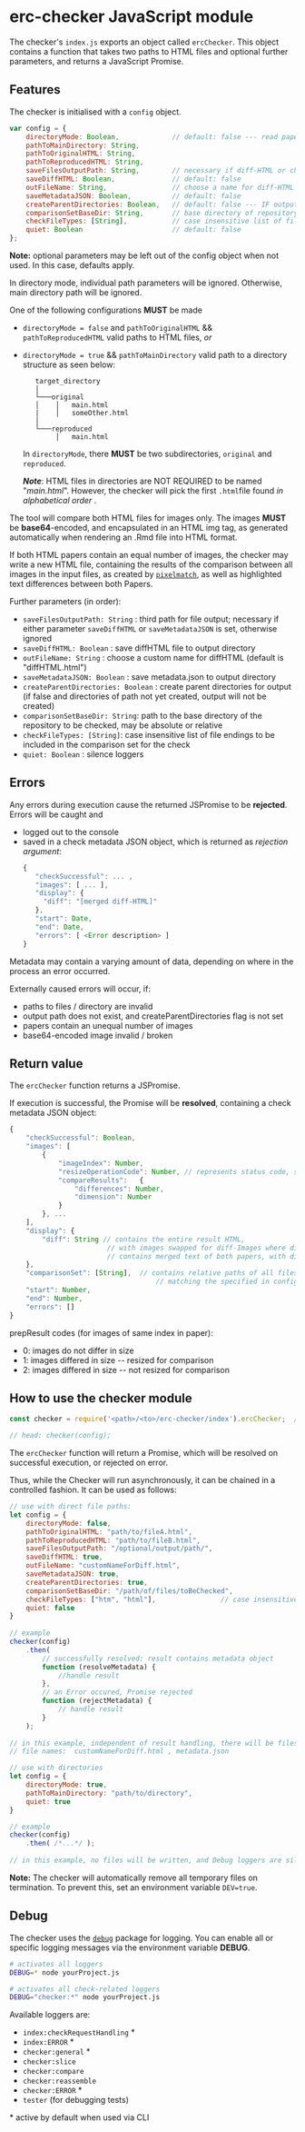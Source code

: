 # erc-checker JavaScript module

The checker's `index.js` exports an object called `ercChecker`.
This object contains a function that takes two paths to HTML files and optional further parameters, and returns a JavaScript Promise. 

## Features

The checker is initialised with a `config` object.

```javascript
var config = {
    directoryMode: Boolean, 			// default: false --- read papers from directories automatically?  (false: paths for both papers MUST be specified; true: path to directory MUST be specified)
    pathToMainDirectory: String,
    pathToOriginalHTML: String,
    pathToReproducedHTML: String,
    saveFilesOutputPath: String,		// necessary if diff-HTML or check metadata should be saved
    saveDiffHTML: Boolean,              // default: false
    outFileName: String,                // choose a name for diff-HTML (defaults to "diffHTML.html")
    saveMetadataJSON: Boolean,          // default: false
    createParentDirectories: Boolean, 	// default: false --- IF outputPath does not yet exist, this flag MUST be set true; otherwise, the check fails
    comparisonSetBaseDir: String,       // base directory of repository to be checked, used to create a file list (glob)
    checkFileTypes: [String],			// case insensitive list of file endings to be included; currently defaults to ["htm", "html"]
    quiet: Boolean                      // default: false
};
```

**Note:** optional parameters may be left out of the config object when not used. In this case, defaults apply.

In directory mode, individual path parameters will be ignored. Otherwise, main directory path will be ignored.
 
One of the following configurations __MUST__ be made
 - `directoryMode = false` and `pathToOriginalHTML` && `pathToReproducedHTML` valid paths to HTML files, _or_
 - `directoryMode = true` && `pathToMainDirectory` valid path to a directory structure as seen below:
   ```
      target_directory    
      │
      └───original
      │    │   main.html
      |    │   someOther.html
      │   
      └───reproduced
           │   main.html
   ```
 
   In `directoryMode`, there __MUST__ be two subdirectories, `original` and `reproduced`.
    
   ___Note___: HTML files in directories are NOT REQUIRED to be named "_main.html_". However, the checker will pick the first `.html`file found _in alphabetical order_ . 
 
The tool will compare both HTML files for images only.
The images __MUST__ be __base64__-encoded, and encapsulated in an HTML img tag, as generated automatically when rendering an .Rmd file into HTML format.

If both HTML papers contain an equal number of images, the checker may write a new HTML file, containing the results of the comparison between all images in the input files, as created by [`pixelmatch`](https://github.com/mapbox/pixelmatch), as well as highlighted text differences between both Papers. 

Further parameters (in order): 

- `saveFilesOutputPath: String` : third path for file output; necessary if either parameter `saveDiffHTML` or `saveMetadataJSON` is set, otherwise ignored
- `saveDiffHTML: Boolean` : save diffHTML file to output directory
- `outFileName: String` : choose a custom name for diffHTML (default is "diffHTML.html")
- `saveMetadataJSON: Boolean` : save metadata.json to output directory
- `createParentDirectories: Boolean` : create parent directories for output (if false and directories of path not yet created, output will not be created) 
- `comparisonSetBaseDir: String`: path to the base directory of the repository to be checked, may be absolute or relative
- `checkFileTypes: [String]`:	case insensitive list of file endings to be included in the comparison set for the check
- `quiet: Boolean` : silence loggers

## Errors

Any errors during execution cause the returned JSPromise to be __rejected__. Errors will be caught and
 - logged out to the console
 - saved in a check metadata JSON object, which is returned as _rejection argument_:
   ```javascript
   {
   	  "checkSuccessful": ... ,
   	  "images": [ ... ],
   	  "display": {
   	    "diff": "[merged diff-HTML]"
   	  },
      "start": Date,
      "end": Date,
      "errors": [ <Error description> ] 
   }
   ```

Metadata may contain a varying amount of data, depending on where in the process an error occurred.

Externally caused errors will occur, if:
- paths to files / directory are invalid
- output path does not exist, and createParentDirectories flag is not set
- papers contain an unequal number of images
- base64-encoded image invalid / broken

## Return value

The `ercChecker` function returns a JSPromise. 

If execution is successful, the Promise will be __resolved__, containing a check metadata JSON object:

```javascript
{
    "checkSuccessful": Boolean,
    "images": [	
        {
            "imageIndex": Number,
            "resizeOperationCode": Number, // represents status code, see below
            "compareResults":	{
                "differences": Number,
                "dimension": Number
            }
        }, ...
    ],
    "display": {
        "diff": String // contains the entire result HTML, 
                        // with images swapped for diff-Images where differences were found;
                        // contains merged text of both papers, with differences highlighted
    },
    "comparisonSet": [String],  // contains relative paths of all files with file type ending 
                                    // matching the specified in config file using the `checkFileTypes` attribute              
    "start": Number,
    "end": Number,
    "errors": [] 
}
 ```

prepResult codes (for images of same index in paper):

- 0: images do not differ in size
- 1: images differed in size -- resized for comparison
- 2: images differed in size -- not resized for comparison

## How to use the checker module

```javascript
const checker = require('<path>/<to>/erc-checker/index').ercChecker;  // import the ercChecker module, which is a function

// head: checker(config);    
```

The `ercChecker` function will return a Promise, which will be resolved on successful execution, or rejected on error.

Thus, while the Checker will run asynchronously, it can be chained in a controlled fashion.
It can be used as follows: 

```javascript
// use with direct file paths: 
let config = {
    directoryMode: false, 
    pathToOriginalHTML: "path/to/fileA.html",
    pathToReproducedHTML: "path/to/fileB.html",
    saveFilesOutputPath: "/optional/output/path/",
    saveDiffHTML: true,
    outFileName: "customNameForDiff.html",
    saveMetadataJSON: true,
    createParentDirectories: true,
    comparisonSetBaseDir: "/path/of/files/toBeChecked",
    checkFileTypes: ["htm", "html"],				// case insensitive list of file endings to be included
    quiet: false
}
    
// example
checker(config)
    .then(
        // successfully resolved: result contains metadata object
        function (resolveMetadata) {
            //handle result 
        },
        // an Error occured, Promise rejected
        function (rejectMetadata) {
            // handle result
        }
    );
   
// in this example, independent of result handling, there will be files for resulting HTML and Metadata JSON saved to specified outputlocation
// file names:  customNameForDiff.html , metadata.json 
```

```javascript
// use with directories
let config = {
    directoryMode: true, 
    pathToMainDirectory: "path/to/directory",
    quiet: true
}

// example
checker(config)
    .then( /*...*/ );
    
// in this example, no files will be written, and Debug loggers are silenced
```

**Note:** The checker will automatically remove all temporary files on termination. To prevent this, set an environment variable `DEV=true`.

## Debug

The checker uses the [`debug`](https://www.npmjs.com/package/debug) package for logging.
You can enable all or specific logging messages via the environment variable **DEBUG**.

```bash
# activates all loggers
DEBUG=* node yourProject.js

# activates all check-related loggers
DEBUG="checker:*" node yourProject.js
```
 
Available loggers are:

- `index:checkRequestHandling` *
- `index:ERROR` *
- `checker:general` *
- `checker:slice`
- `checker:compare`
- `checker:reassemble`
- `checker:ERROR` *
- `tester` (for debugging tests)

\* active by default when used via CLI
